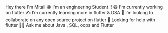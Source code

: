 Hey there I'm Mitali 😀
I'm an engineering Student !!
😄 I'm currently working on flutter 
✍️ I’m currently learning more in flutter & DSA
👯 I’m looking to collaborate on any open source project on flutter
🚀 Looking for help with flutter
🙋‍♂️ Ask me about Java , SQL, oops and Flutter


<!---
Mitali010/Mitali010 is a ✨ special ✨ repository because its `README.md` (this file) appears on your GitHub profile.
You can click the Preview link to take a look at your changes.
--->
